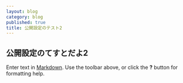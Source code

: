 ```yaml
---
layout: blog
category: blog
published: true
title: 公開設定のテスト2
---
```

## 公開設定のてすとだよ2

Enter text in [Markdown](http://daringfireball.net/projects/markdown/). Use the toolbar above, or click the **?** button for formatting help.

